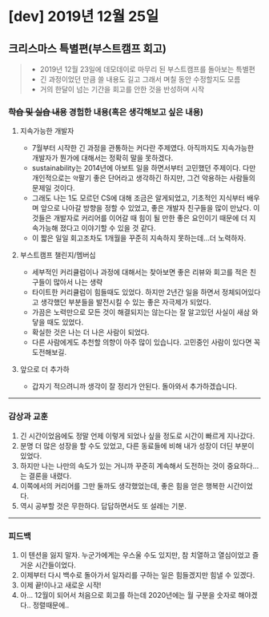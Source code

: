 # [dev] 2019년 12월 25일

## 크리스마스 특별편(부스트캠프 회고)
> - 2019년 12월 23일에 데모데이로 마무리 된 부스트캠프를 돌아보는 특별편  
> - 긴 과정이었던 만큼 쓸 내용도 길고 그래서 며칠 동안 수정할지도 모름  
> - 거의 한달이 넘는 기간을 회고를 안한 것을 반성하며 시작

### ~~학습 및 실습 내용~~ 경험한 내용(혹은 생각해보고 싶은 내용)

1. 지속가능한 개발자
    - 7월부터 시작한 긴 과정을 관통하는 커다란 주제였다. 아직까지도 지속가능한 개발자가 뭔가에 대해서는 정확히 말을 못하겠다.
    - sustainability는 2014년에 아보트 일을 하면서부터 고민했던 주제이다. 다만 개인적으로는 `약`팔기 좋은 단어라고 생각하긴 하지만, 그건 악용하는 사람들의 문제일 것이다.
    - 그래도 나는 1도 모르던 CS에 대해 조금은 알게되었고, 기초적인 지식부터 배우며 앞으로 나아갈 방향을 정할 수 있었고, 좋은 개발자 친구들을 많이 만났다. 이것들은 개발자로 커리어를 이어갈 때 힘이 될 만한 좋은 요인이기 때문에 더 지속가능해 졌다고 이야기할 수 있을 것 같다.
    - 이 짧은 일일 회고조차도 1개월을 꾸준히 지속하지 못하는데...더 노력하자.
    
2. 부스트캠프 챌린지/멤버십
    - 세부적인 커리큘럼이나 과정에 대해서는 찾아보면 좋은 리뷰와 회고를 적은 친구들이 많아서 나는 생략
    - 타이트한 커리큘럼이 힘들때도 있었다. 하지만 2년간 일을 하면서 정체되어있다고 생각했던 부분들을 발전시킬 수 있는 좋은 자극제가 되었다.
    - 가끔은 노력만으로 모든 것이 해결되지는 않는다는 잘 알고있던 사실이 새삼 와닿을 때도 있었다.
    - 확실한 것은 나는 더 나은 사람이 되었다.
    - 다른 사람에게도 추천할 의향이 아주 많이 있습니다. 고민중인 사람이 있다면 꼭 도전해보길.
    
3. 앞으로 더 추가하
    - 갑자기 적으려니까 생각이 잘 정리가 안된다. 돌아와서 추가하겠습니다.
    
---

### 감상과 교훈

1. 긴 시간이었음에도 정말 언제 이렇게 되었나 싶을 정도로 시간이 빠르게 지나갔다.
2. 분명 더 많은 성장을 할 수도 있었고, 다른 동료들에 비해 내가 성장이 더딘 부분이 있었다.
3. 하지만 나는 나만의 속도가 있는 거니까 꾸준히 계속해서 도전하는 것이 중요하다...는 결론을 내렸다.
4. 이쪽에서의 커리어를 그만 둘까도 생각했었는데, 좋은 힘을 얻은 행복한 시간이었다.
5. 역시 공부할 것은 무한하다. 답답하면서도 또 설레는 기분.
---

### 피드백

1. 이 텐션을 잃지 말자. 누군가에게는 우스울 수도 있지만, 참 치열하고 열심이었고 즐거운 시간들이었다. 
2. 이제부터 다시 백수로 돌아가서 일자리를 구하는 일은 힘들겠지만 힘낼 수 있겠다.
3. 이제 끝!이나고 새로운 시작!
4. 아... 12월이 되어서 처음으로 회고를 하는데 2020년에는 월 구분을 숫자로 해야겠다.. 정렬때문에..
